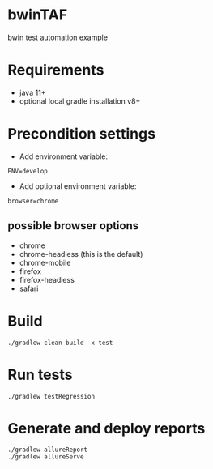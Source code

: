 # bwinTAF
bwin test automation example

# Requirements
* java 11+
* optional local gradle installation v8+

# Precondition settings
* Add environment variable:
```
ENV=develop
```
* Add optional environment variable:
```
browser=chrome
```

## possible browser options
* chrome
* chrome-headless (this is the default)
* chrome-mobile
* firefox
* firefox-headless
* safari

# Build
```
./gradlew clean build -x test
```
# Run tests
```
./gradlew testRegression
```
# Generate and deploy reports
```
./gradlew allureReport
./gradlew allureServe
```
